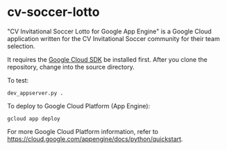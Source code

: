 # cv-soccer-lotto
"CV Invitational Soccer Lotto for Google App Engine" is a Google Cloud application
written for the CV Invitational Soccer community for their team selection.

It requires the [Google Cloud SDK](https://cloud.google.com/sdk/docs/) be
installed first. After you clone the repository, change into the source 
directory.

To test: 
```
dev_appserver.py .
```

To deploy to Google Cloud Platform (App Engine):
```
gcloud app deploy
```

For more Google Cloud Platform information, refer to https://cloud.google.com/appengine/docs/python/quickstart.


